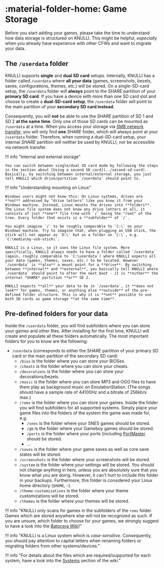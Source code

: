 # :material-folder-home: Game Storage

Before you start adding your games, please take the time to understand how data storage is structured on KNULLI. This might be helpful, *especially* when you already have experience with other CFWs and want to migrate your data.

## The `/userdata` folder

KNULLI supports **single** and **dual SD card** setups. Internally, KNULLI has a folder called `/userdata` where **all your data** (games, screenshots, bezels, saves, configurations, themes, etc.) will be stored. On a single-SD-card setup, the `/userdata` folder will **always** point to the *SHARE* partition of your **primary SD card**. If you have a device with more than one SD card slot and choose to create a **dual-SD-card setup**, the `/userdata` folder will point to the main partition of your **secondary SD card instead**.

Consequently, you will **not** be able to use the *SHARE* partition of SD 1 and SD 2 **at the same time**. Only one of those SD cards can be mounted as `/userdata` at a time. When you access your storage via [SMB network transfer](../network-transfer), you will only find **one** *SHARE* folder, which will always point at your `/userdata` folder. Therefore, when running a dual-SD-card setup, your internal *SHARE* partition will neither be used by KNULLI, nor be accessible via network transfer.

!!! info "Internal and external storage"

    You can switch between single/dual SD card mode by following the steps in the section about [Using a second SD card](../second-sd-card). Basically, by switching between internal/external storage, you just tell KNULLI which drive/partition `/userdata` should point to.

!!! info "Understanding mounting on Linux"

    Windows users might not know this: On Linux systems, drives are **not** addressed by "drive letters" like you know it from your Windows machine. Instead, Linux mounts the drives into **folders**. The Linux file system does not know any drive letters at all, it consists of just **one** file tree with `/` being the "root" of the tree. Every folder that exists is a **subfolder** of `/`.
    
    You might imagine `/` to be roughly comparable to `C:\` on your Windows machine. Try to imagine that, when plugging an USB stick, the stick will not appear as `D:\` but as a folder on `C:\`, e.g. `C:\media\my-usb-stick\`.

    KNULLI is a Linux, so it uses the Linux file system. More specifically, KNULLI always needs to have a folder called `/userdata` (again, roughly comparable to `C:\userdata`) where KNULLI expects all your data (games, themes, saves, etc.) to be located. However `/userdata` is **also** a mount point for a **drive**. By switching between **internal** and **external**, you basically tell KNULLI where `/userdata` should point to after the next boot - it is **either** the internal *SHARE* partition **or** SD 2.

    KNULLI expects **all** your data to be in `/userdata`, it **does not look** for games, themes, or anything else **outside** of the pre-defined folder structure. This is why it is **not** possible to use both SD cards as game storage **at the same time**.

## Pre-defined folders for your data

Inside the `/userdata` folder, you will find subfolders where you can store your games and other files. After installing for the first time, KNULLI will create and populate all these folders automatically. The most important folders for you to know are the following:

* `/userdata` (corresponds to either the *SHARE* partition of your primary SD card or the main partition of the secondary SD card)
    * `/bios` is the folder where you can store your BIOSes.
    * `/cheats` is the folder where you can store your cheats.
    * `/decorations` is the folder where you can store your decorations/bezels.
    * `/music` is the folder where you can store MP3 and OGG files to have them play as background music on EmulationStation. (The songs should have a sample rate of 44100Hz and a bitrate of 256kb/s max.)
    * `/roms` is the folder where you can store your games. Inside the folder you will find subfolders for all supported systems. Simply place your game files into the folders of the system the game was made for, e.g.
        * `/snes` is the folder where your SNES games should be stored.
        * `/gb` is the folder where your Gameboy games should be stored.
        * `/ports` is the folder where your ports (including [PortMaster](../../../systems/portmaster) should be stored.
        * ...
    * `/saves` is the folder where your game saves as well as core save states will be stored.
    * `/screenshots` is the folder where your screenshots will be stored.
    * `/system` is the folder where your settings will be stored. You should not change anything in here, unless you are absolutely sure that you know what you are doing. However, it can't hurt to include this folder in your backups. Furthermore, this folder is considered your Linux home directory (`$HOME`, `~`).
    * `/theme-customizations` is the folder where your theme customizations will be stored.
    * `/themes` is the folder where your themes will be stored.

!!! info "KNULLI only scans for games in the subfolders of the `roms` folder. Games which are stored anywhere else will not be recognized as such. If you are unsure, which folder to choose for your games, we strongly suggest to have a look into the [Batocera Wiki](https://wiki.batocera.org/systems)!"

!!! info "KNULLI is a Linux system which is *case-sensitive*. Consequently, you should pay attention to capital letters when renaming folders or migrating folders from other systems/devices."

!!! info "For details about the files which are required/supported for each system, have a look into the [Systems](/../systems) section of the wiki."
